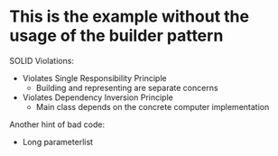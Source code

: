 # This is the example without the usage of the builder pattern
SOLID Violations:
* Violates Single Responsibility Principle
    * Building and representing are separate concerns
* Violates Dependency Inversion Principle
    * Main class depends on the concrete computer implementation

Another hint of bad code:
* Long parameterlist

